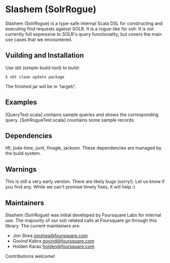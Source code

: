 # Slashem (SolrRogue)

Slashem (SolrRogue) is a type-safe internal Scala DSL for constructing and
executing find requests against SOLR. It is a rogue-like for solr. It is not
currently full expressive to SOLR's query functionality, but covers the main
use cases that we encountered.

## Vuilding and Installation

Use sbt (simple-build-tool) to build:

    $ sbt clean update package

The finished jar will be in 'target/'.

## Examples
[QueryTest.scala] contains sample queries and shows the corresponding query.
[SolrRogueTest.scala] countains some sample records.

## Dependencies

lift, joda-time, junit, finagle, jackson. These dependencies are managed by 
the build system.

## Warnings

This is still a very early version. There are likely bugs (sorry!). Let us know
if you find any. While we can't promise timely fixes, it will help :)

## Maintainers

Slashem (SolrRogue) was initial developed by Foursquare Labs for internal use. 
The majourity of our solr related calls at Foursquare go through this library. 
The current maintainers are:

- Jon Shea jonshea@foursquare.com
- Govind Kabra govind@foursquare.com
- Holden Karau holden@foursquare.com

Contributions welcome!